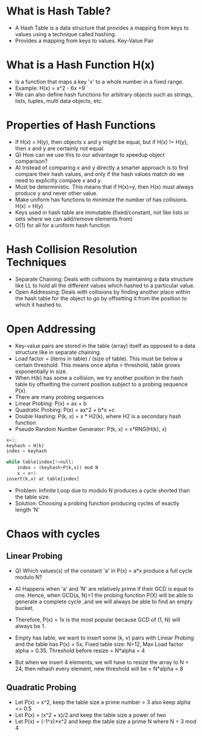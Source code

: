 # What is Hash Table?
- A Hash Table is a data structure that provides a mapping from keys to values using a technique called hashing.
- Provides a mapping from keys to values. Key-Value Pair

# What is a Hash Function H(x)
- Is a function that maps a key 'x' to a whole number in a fixed range.
- Example: H(x) = x^2 - 6x +9 
- We can also define hash functions for arbitrary objects such as strings, lists, tuples, multi data objects, etc.

# Properties of Hash Functions
- If H(x) = H(y), then objects x and y might be equal, but if H(x) != H(y), then x and y are certainly not equal.
- Q) How can we use this to our advantage to speedup object comparison?
- A) Instead of comparing x and y directly a smarter approach is to first compare their hash values, and only if the hash values match do we need to explicitly compare x and y.
- Must be deterministic. This means that if H(x)=y, then H(x) must always produce y and never other value.
- Make uniform has functions to minimize the number of has collisions. H(x) = H(y)
- Keys used in hash table are immutable (fixed/constant, not like lists or sets where we can add/remove elements from)
- O(1) for all for a uniform hash function

# Hash Collision Resolution Techniques
- Separate Chaining: Deals with collisions by maintaining a data structure like LL to hold all the different values which hashed to a particular value.
- Open Addressing: Deals with collisions by finding another place within the hash table for the object to go by offsetting it from the position to which it hashed to.

# Open Addressing
- Key-value pairs are stored in the table (array) itself as opposed to a data structure like in separate chaining.
- Load factor = (items in table) / (size of table). This must be below a certain threshold. This means once alpha > threshold, table grows exponentially in size.
- When H(k) has some a collision, we try another position in the hash table by offsetting the current position subject to a probing sequence P(x).
- There are many probing sequences
- Linear Probing: P(x) = ax + b
- Quadratic Probing: P(x) = ax^2 + b*x +c
- Double Hashing: P(k, x) = x * H2(k), where H2 is a secondary hash function
- Pseudo Random Number Generator: P(k, x) = x*RNG(H(k), x)
```python
x=1;
keyhash = H(k)
indes = keyhash

while table[index]!=null:
    index = (keyhash+P(k,x)) mod N
    x = x+1
insert(k,v) at table[index]
```
- Problem: Infinite Loop due to modulo N produces a cycle shorted than the table size.
- Solution: Choosing a probing function producing cycles of exactly length 'N'

# Chaos with cycles
## Linear Probing
- Q) Which values(s) of the constant 'a' in P(x) = a*x produce a full cycle modulo N?
- A) Happens when 'a' and 'N' are relatively prime if their GCD is equal to one. Hence, when GCD(a, N)=1 the probing function P(X) will be able to generate a complete cycle ,and we will always be able to find an empty bucket.
- Therefore, P(x) = 1x is the most popular because GCD of (1, N) will always be 1.

- Empty has table, we want to insert some (k, v) pairs with Linear Probing and the table has P(x) = 5x, Fixed table size: N=12, Max Load factor alpha = 0.35. Threshold before resize = N*alpha = 4
- But when we insert 4 elements, we will have to resize the array to N = 24, then rehash every element, new threshold will be = N*alpha = 8

## Quadratic Probing
- Let P(x) = x^2, keep the table size a prime number > 3 also keep alpha <= 0.5
- Let P(x) = (x^2 + x)/2 and keep the table size a power of two
- Let P(x) = (-1^x)*x^2 and keep the table size a prime N where N = 3 mod 4

